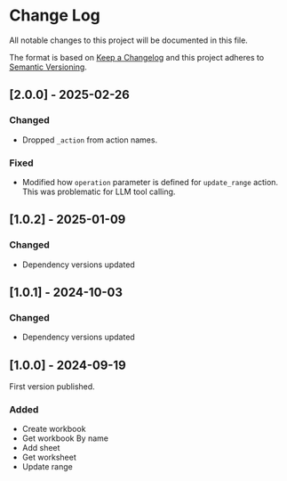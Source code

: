 # Change Log

All notable changes to this project will be documented in this file.

The format is based on [Keep a Changelog](https://keepachangelog.com/)
and this project adheres to [Semantic Versioning](https://semver.org/).

## [2.0.0] - 2025-02-26

### Changed

- Dropped `_action` from action names.

### Fixed

- Modified how `operation` parameter is defined for `update_range` action.
  This was problematic for LLM tool calling.

## [1.0.2] - 2025-01-09

### Changed

- Dependency versions updated

## [1.0.1] - 2024-10-03

### Changed

- Dependency versions updated

## [1.0.0] - 2024-09-19

First version published.

### Added

- Create workbook
- Get workbook By name
- Add sheet
- Get worksheet
- Update range
